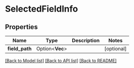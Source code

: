 # SelectedFieldInfo

## Properties

Name | Type | Description | Notes
------------ | ------------- | ------------- | -------------
**field_path** | Option<**Vec<String>**> |  | [optional]

[[Back to Model list]](../README.md#documentation-for-models) [[Back to API list]](../README.md#documentation-for-api-endpoints) [[Back to README]](../README.md)


